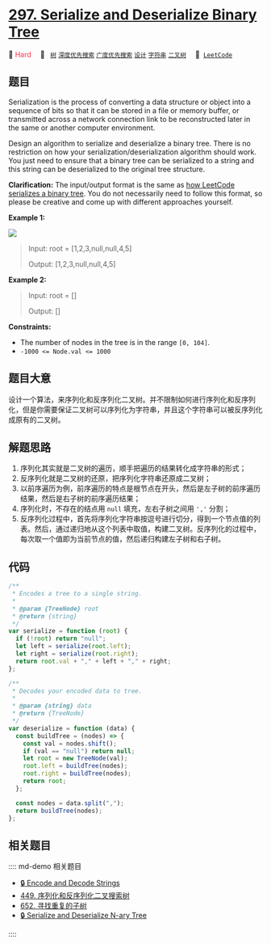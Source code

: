 # [297. Serialize and Deserialize Binary Tree](https://leetcode.com/problems/serialize-and-deserialize-binary-tree/)

🔴 <font color=#ff334b>Hard</font>&emsp; 🔖&ensp; [`树`](/leetcode/outline/tag/tree.md) [`深度优先搜索`](/leetcode/outline/tag/depth-first-search.md) [`广度优先搜索`](/leetcode/outline/tag/breadth-first-search.md) [`设计`](/leetcode/outline/tag/design.md) [`字符串`](/leetcode/outline/tag/string.md) [`二叉树`](/leetcode/outline/tag/binary-tree.md)&emsp; 🔗&ensp;[`LeetCode`](https://leetcode.com/problems/serialize-and-deserialize-binary-tree/)

## 题目

Serialization is the process of converting a data structure or object into a sequence of bits so that it can be stored in a file or memory buffer, or transmitted across a network connection link to be reconstructed later in the same or another computer environment.

Design an algorithm to serialize and deserialize a binary tree. There is no restriction on how your serialization/deserialization algorithm should work. You just need to ensure that a binary tree can be serialized to a string and this string can be deserialized to the original tree structure.

**Clarification:** The input/output format is the same as [how LeetCode serializes a binary tree](https://leetcode.com/faq/#binary-tree). You do not necessarily need to follow this format, so please be creative and come up with different approaches yourself.

**Example 1:**

![](https://assets.leetcode.com/uploads/2020/09/15/serdeser.jpg)

> Input: root = [1,2,3,null,null,4,5]
>
> Output: [1,2,3,null,null,4,5]

**Example 2:**

> Input: root = []
>
> Output: []

**Constraints:**

- The number of nodes in the tree is in the range `[0, 104]`.
- `-1000 <= Node.val <= 1000`

## 题目大意

设计一个算法，来序列化和反序列化二叉树。并不限制如何进行序列化和反序列化，但是你需要保证二叉树可以序列化为字符串，并且这个字符串可以被反序列化成原有的二叉树。

## 解题思路

1. 序列化其实就是二叉树的遍历，顺手把遍历的结果转化成字符串的形式；
2. 反序列化就是二叉树的还原，把序列化字符串还原成二叉树；
3. 以前序遍历为例，前序遍历的特点是根节点在开头，然后是左子树的前序遍历结果，然后是右子树的前序遍历结果；
4. 序列化时，不存在的结点用 `null` 填充，左右子树之间用 `','` 分割；
5. 反序列化过程中，首先将序列化字符串按逗号进行切分，得到一个节点值的列表。然后，通过递归地从这个列表中取值，构建二叉树。反序列化的过程中，每次取一个值即为当前节点的值，然后递归构建左子树和右子树。

## 代码

```javascript
/**
 * Encodes a tree to a single string.
 *
 * @param {TreeNode} root
 * @return {string}
 */
var serialize = function (root) {
  if (!root) return "null";
  let left = serialize(root.left);
  let right = serialize(root.right);
  return root.val + "," + left + "," + right;
};

/**
 * Decodes your encoded data to tree.
 *
 * @param {string} data
 * @return {TreeNode}
 */
var deserialize = function (data) {
  const buildTree = (nodes) => {
    const val = nodes.shift();
    if (val == "null") return null;
    let root = new TreeNode(val);
    root.left = buildTree(nodes);
    root.right = buildTree(nodes);
    return root;
  };

  const nodes = data.split(",");
  return buildTree(nodes);
};
```

## 相关题目

:::: md-demo 相关题目

- [🔒 Encode and Decode Strings](https://leetcode.com/problems/encode-and-decode-strings)
- [449. 序列化和反序列化二叉搜索树](https://leetcode.com/problems/serialize-and-deserialize-bst)
- [652. 寻找重复的子树](https://leetcode.com/problems/find-duplicate-subtrees)
- [🔒 Serialize and Deserialize N-ary Tree](https://leetcode.com/problems/serialize-and-deserialize-n-ary-tree)

::::
